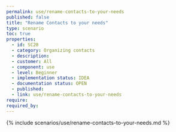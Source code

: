 ```yaml
---
permalink: use/rename-contacts-to-your-needs
published: false
title: "Rename Contacts to your needs"
type: scenario
toc: true
properties:
  - id: SC20
  - category: Organizing contacts
  - description:
  - customer: All
  - component: use
  - level: Beginner
  - implementation status: IDEA
  - documentation status: OPEN
  - published:
  - link: use/rename-contacts-to-your-needs
require:
required_by:
---
```


{% include scenarios/use/rename-contacts-to-your-needs.md %}
